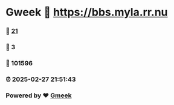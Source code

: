 # Gweek :link: https://bbs.myla.rr.nu 
### :page_facing_up: [21](https://bbs.myla.rr.nu/tag.html) 
### :speech_balloon: 3 
### :hibiscus: 101596 
### :alarm_clock: 2025-02-27 21:51:43 
### Powered by :heart: [Gmeek](https://github.com/Meekdai/Gmeek)
